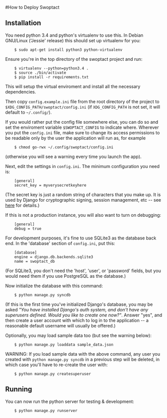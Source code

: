 #How to Deploy Swoptact

Installation
--------------------

You need python 3.4 and python's virtualenv to use this.  In Debian
GNU/Linux ('Jessie' release) this should set up virtualenv for you:

        $ sudo apt-get install python3 python-virtualenv

Ensure you're in the top directory of the swoptact project and run:

        $ virtualenv --python=python3.4 .
        $ source ./bin/activate
        $ pip install -r requirements.txt

This will setup the virtual enviroment and install all the necessary
dependencies.

Then copy `config.example.ini` file from the root directory of the
project to `$XDG_CONFIG_PATH/swoptact/config.ini` (if `XDG_CONFIG_PATH`
is not set, it will default to `~/.config/`).

If you would rather put the config file somewhere else, you can do so
and set the enviroment variable `$SWOPTACT_CONFIG` to indicate where.
Wherever you put the `config.ini` file, make sure to change its access
permissions to be readable only by the user the application will run
as, for example

        $ chmod go-rwx ~/.config/swoptact/config.ini

(otherwise you will see a warning every time you launch the app).

Next, edit the settings in `config.ini`.  The minimum configuration
you need is:

        [general]
        secret_key = myverysecretkeyhere

(The secret key is just a random string of characters that you make
up.  It is used by Django for cryptographic signing, session
management, etc -- see
[here](https://docs.djangoproject.com/en/1.7/ref/settings/#secret-key)
for details.)

If this is not a production instance, you will also want to turn on
debugging:

        [general]
        debug = true

For development purposes, it's fine to use SQLite3 as the database
back end.  In the 'database' section of `config.ini`, put this:

        [database]
        engine = django.db.backends.sqlite3
        name = swoptact_db

(For SQLite3, you don't need the 'host', 'user', or 'password' fields,
but you would need them if you use PostgreSQL as the database.)

Now initialize the database with this command:

        $ python manage.py syncdb

(If this is the first time you've initialized Django's database, you
may be asked _"You have installed Django's auth system, and don't have
any superusers defined.  Would you like to create one now?"_.  Answer
"yes", and then create a user account with which to log in to the
application -- a reasonable default username will usually be offered.)

Optionally, you may load sample data too (but see the warning below):

        $ python manage.py loaddata sample_data.json

WARNING: If you load sample data with the above command, any user you
created with `python manage.py syncdb` in a previous step will be
deleted, in which case you'll have to re-create the user with:

        $ python manage.py createsuperuser

Running
-------

You can now run the python server for testing & development:

        $ python manage.py runserver
